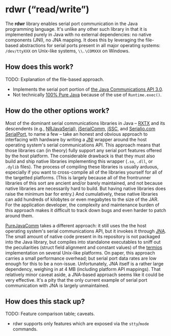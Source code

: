# rdwr (“read/write”)

The **rdwr** library enables serial port communication
in the Java programming language.
It's unlike any other such library
in that it is implemented purely in Java
with no external dependencies:
no native components (JNI), no JNA mapping.
It does this by leveraging
the file-based abstractions for serial ports
present in all major operating systems:
`/dev/ttyXXX` on Unix-like systems,
`\\.\COMXXX` on Windows.

## How does this work?

TODO: Explanation of the file-based approach.

* Implements the serial port portion
  of [the Java Communications API 3.0][jca].
* Not technically [100% Pure Java][pure]
  because of the use of `Runtime.exec()`.

[jca]: https://www.oracle.com/java/technologies/java-communications-api.html
[pure]: https://www.oracle.com/technetwork/java/100percentpurejavacookbook-4-1-1-150165.pdf

## How do the other options work?

Most of the dominant serial communications libraries in Java –
[RXTX][rxtx] and its descendents (e.g., [NRJavaSerial][nrjs]),
[jSerialComm][jserialcomm],
[jSSC][jssc],
and [Serialio.com SerialPort][serialport],
to name a few –
take an honest and obvious approach to interfacing with hardware
by writing a [JNI][jni] wrapper around
the host operating system's serial communications API.
This approach means that those libraries can (in theory)
fully support any serial port features offered by the host platform.
The considerable drawback
is that they must also build and ship native libraries
implementing this wrapper
(`.so`, `.dll`, or `.dylib` files).
The process of compiling these libraries is usually arduous,
especially if you want to cross-compile
all of the libraries yourself
for all of the targetted platforms.
(This is largely because
all of the frontrunner libraries of this sort
are ancient and/or barely maintained,
and not because native libraries
are necessarily hard to build.
But having native libraries does raise
the minimum bar for entry.)
And cumulatively,
these native libraries can add hundreds of kilobytes
or even megabytes
to the size of the JAR.
For the application developer,
the complexity and maintenance burden of this approach
makes it difficult to track down bugs
and even harder to patch around them.

[PureJavaComm][purejavacomm] takes a different approach:
it still uses the the host operating system's serial communications API,
but it invokes it through [JNA][jna].
The small amount of native code present in its repository
is not packaged into the Java library,
but compiles into standalone executables
to sniff out the peculiarities
(struct field alignment and constant values)
of the [termios][termios] implementation
on several Unix-like platforms.
On paper, this approach carries a small performance overhead;
but serial port data rates are low enough
for this to be a non-issue.
Unfortunately, JNA itself is a rather large dependency,
weighing in at 4 MB (including platform API mappings).
That relatively minor caveat aside,
a JNA-based approach seems like it could be very effective.
It's a pity that the only current example
of serial port communication with JNA
is largely unmaintained.

[rxtx]: http://rxtx.qbang.org/
[nrjs]: https://github.com/NeuronRobotics/nrjavaserial
[jserialcomm]: https://github.com/Fazecast/jSerialComm
[jssc]: https://github.com/scream3r/java-simple-serial-connector
[serialport]: https://www.serialio.com/faqs/what-package-options-are-available-java-serialport
[jni]: https://en.wikipedia.org/wiki/Java_Native_Interface
[purejavacomm]: https://github.com/nyholku/purejavacomm
[jna]: https://github.com/java-native-access/jna
[termios]: https://en.wikibooks.org/wiki/Serial_Programming/termios

## How does this stack up?

TODO: Feature comparison table; caveats.

* rdwr supports only features
  which are exposed via the `stty`/`mode` commands.
